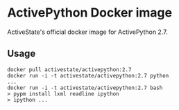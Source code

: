 # ActivePython Docker image

ActiveState's official docker image for ActivePython 2.7.

## Usage

```
docker pull activestate/activepython:2.7
docker run -i -t activestate/activepython:2.7 python
...
docker run -i -t activestate/activepython:2.7 bash
> pypm install lxml readline ipython
> ipython ...
```
